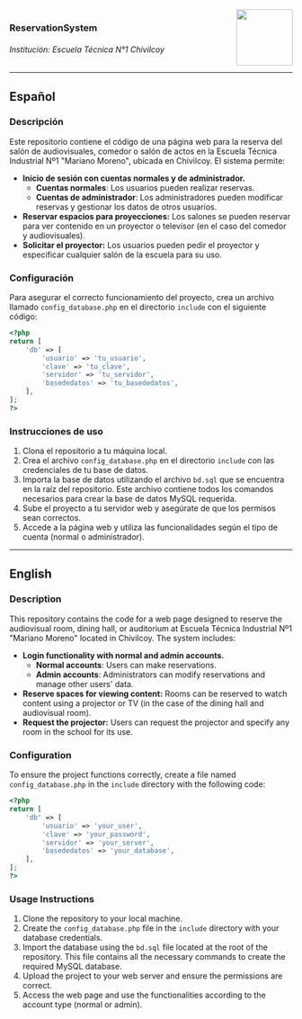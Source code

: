 <img align="right" width="100" height="100" src="https://i.imgur.com/fSjgaVI.jpeg">

### ReservationSystem
###### Institución: Escuela Técnica N°1 Chivilcoy

---

## Español

### Descripción

Este repositorio contiene el código de una página web para la reserva del salón de audiovisuales, comedor o salón de actos en la Escuela Técnica Industrial Nº1 "Mariano Moreno", ubicada en Chivilcoy. El sistema permite:

- **Inicio de sesión con cuentas normales y de administrador.**
  - **Cuentas normales**: Los usuarios pueden realizar reservas.
  - **Cuentas de administrador**: Los administradores pueden modificar reservas y gestionar los datos de otros usuarios.
- **Reservar espacios para proyecciones:** Los salones se pueden reservar para ver contenido en un proyector o televisor (en el caso del comedor y audiovisuales).
- **Solicitar el proyector:** Los usuarios pueden pedir el proyector y especificar cualquier salón de la escuela para su uso.

### Configuración

Para asegurar el correcto funcionamiento del proyecto, crea un archivo llamado `config_database.php` en el directorio `include` con el siguiente código:

```php
<?php
return [
    'db' => [
        'usuario' => 'tu_usuario',
        'clave' => 'tu_clave',
        'servidor' => 'tu_servidor',
        'basededatos' => 'tu_basededatos',
    ],
];
?>
```

### Instrucciones de uso

1. Clona el repositorio a tu máquina local.
2. Crea el archivo `config_database.php` en el directorio `include` con las credenciales de tu base de datos.
3. Importa la base de datos utilizando el archivo `bd.sql` que se encuentra en la raíz del repositorio. Este archivo contiene todos los comandos necesarios para crear la base de datos MySQL requerida.
4. Sube el proyecto a tu servidor web y asegúrate de que los permisos sean correctos.
5. Accede a la página web y utiliza las funcionalidades según el tipo de cuenta (normal o administrador).

---

## English

### Description

This repository contains the code for a web page designed to reserve the audiovisual room, dining hall, or auditorium at Escuela Técnica Industrial Nº1 "Mariano Moreno" located in Chivilcoy. The system includes:

- **Login functionality with normal and admin accounts.**
  - **Normal accounts**: Users can make reservations.
  - **Admin accounts**: Administrators can modify reservations and manage other users' data.
- **Reserve spaces for viewing content:** Rooms can be reserved to watch content using a projector or TV (in the case of the dining hall and audiovisual room).
- **Request the projector:** Users can request the projector and specify any room in the school for its use.

### Configuration

To ensure the project functions correctly, create a file named `config_database.php` in the `include` directory with the following code:

```php
<?php
return [
    'db' => [
        'usuario' => 'your_user',
        'clave' => 'your_password',
        'servidor' => 'your_server',
        'basededatos' => 'your_database',
    ],
];
?>
```

### Usage Instructions

1. Clone the repository to your local machine.
2. Create the `config_database.php` file in the `include` directory with your database credentials.
3. Import the database using the `bd.sql` file located at the root of the repository. This file contains all the necessary commands to create the required MySQL database.
4. Upload the project to your web server and ensure the permissions are correct.
5. Access the web page and use the functionalities according to the account type (normal or admin).
